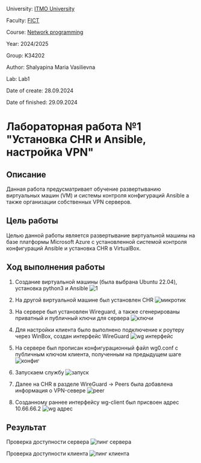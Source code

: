 University: [ITMO University](https://itmo.ru/ru/)

Faculty: [FICT](https://fict.itmo.ru)

Course: [Network programming](https://github.com/itmo-ict-faculty/network-programming)

Year: 2024/2025

Group: K34202

Author: Shalyapina Maria Vasilievna

Lab: Lab1

Date of create: 28.09.2024

Date of finished: 29.09.2024

# Лабораторная работа №1 "Установка CHR и Ansible, настройка VPN"

## Описание
Данная работа предусматривает обучение развертыванию виртуальных машин (VM) и системы контроля конфигураций Ansible а также организации собственных VPN серверов.

## Цель работы
Целью данной работы является развертывание виртуальной машины на базе платформы Microsoft Azure с установленной системой контроля конфигураций Ansible и установка CHR в VirtualBox.

## Ход выполнения работы

1. Создание виртуальной машины (была выбрана Ubuntu 22.04), установка python3 и Ansible
![1](https://github.com/user-attachments/assets/64264674-0e2d-4cf8-b6ea-3f9ec9eb666f)

2. На другой виртуальной машине был установлен CHR
![микротик](https://github.com/user-attachments/assets/9a4813f2-8427-40fc-9605-d90ba4969aa8)

3. На сервере был установлен Wireguard, а также сгенерированы приватный и публичный ключи для сервера
![ключи](https://github.com/user-attachments/assets/1e90f781-03c9-4ca3-987d-bc914ff83f64)

4. Для настройки клиента было выполнено подключение к роутеру через WinBox, создан интерфейс WireGuard
![wg интерфейс](https://github.com/user-attachments/assets/2ee7fbe9-b616-4995-818d-3f3942ca80e4)

5. На сервере был прописан конфигурационный файл wg0.conf с публичным ключом клиента, полученным на предыдущем шаге
![конфиг](https://github.com/user-attachments/assets/3ee9222c-eb77-48c4-a2a4-0993431ab3f4)

6. Запускаем службу
![запуск](https://github.com/user-attachments/assets/ace12361-a9c4-4db8-ac99-0b9ca71cbb10)

7. Далее на CHR в разделе WireGuard -> Peers была добавлена информация о VPN-севере
![peer](https://github.com/user-attachments/assets/ebc9dd29-e47e-4725-aefd-e04a255fed72)

8. Созданному раннее интерфейсу wg-client был присвоен адрес 10.66.66.2 
![wg адрес](https://github.com/user-attachments/assets/5b4c387e-79fe-468e-93f2-aa590e31aee1)

## Результат

Проверка доступности сервера
![пинг сервера](https://github.com/user-attachments/assets/3e8a2659-21b8-422a-96a1-f329c3825791)

Проверка доступности клиента
![пинг клиента](https://github.com/user-attachments/assets/a87c4a1a-8915-42cd-a5ac-18dd6eab1d75)









